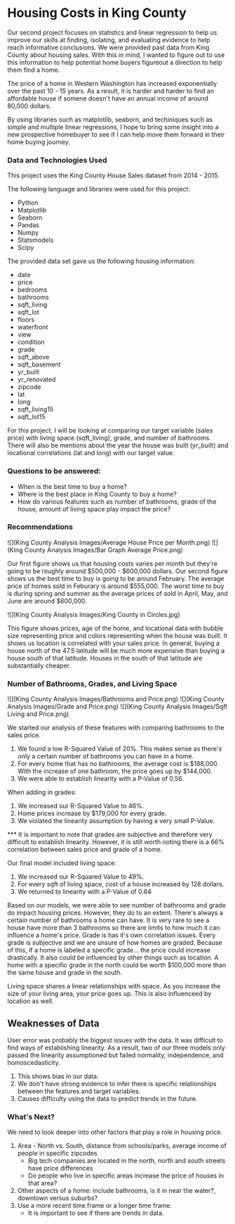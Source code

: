 # Housing Costs in King County

Our second project focuses on statistics and linear regression to help us improve our skills at finding, isolating, and evaluating evidence to help reach informative conclusions. We were provided past data from King County about housing sales. With this in mind, I wanted to figure out to use this information to help potential home buyers figureout a direction to help them find a home. 

The price of a home in Western Washington has increased exponentially over the past 10 - 15 years. As a result, it is harder and harder to find an affordable house if somene doesn't have an annual income of around 80,000 dollars. 

By using libraries such as matplotlib, seaborn, and techiniques such as simple and multiple linear regressions, I hope to bring some insight into a new prospective homebuyer to see if I can help move them forward in their home buying journey.  

### Data and Technologies Used

This project uses the King County House Sales dataset from 2014 - 2015. 

The following language and libraries were used for this project:

* Python
* Matplotlib
* Seaborn
* Pandas
* Numpy
* Statsmodels
* Scipy

The provided data set gave us the following housing information:

* date
* price
* bedrooms
* bathrooms
* sqft_living
* sqft_lot
* floors
* waterfront
* view
* condition
* grade
* sqft_above
* sqft_basement
* yr_built
* yr_renovated
* zipcode
* lat
* long
* sqft_living15
* sqft_lot15

For this project, I will be looking at comparing our target variable (sales price) with living space (sqft_living), grade, and number of bathrooms. There will also be mentions about the year the house was built (yr_built) and locational correlations (lat and long) with our target value. 

### Questions to be answered:

- When is the best time to buy a home?
- Where is the best place in King County to buy a home?
- How do various features such as number of bathrooms, grade of the house, amount of living space play impact the price? 


### Recommendations

![](King County Analysis Images/Average House Price per Month.png)
![](King County Analysis Images/Bar Graph Average Price.png)

Our first figure shows us that housing costs varies per month but they're going to be roughly around $500,000 - $600,000 dollars. Our second figure shows us the best time to buy is going to be around February. The average price of homes sold in Feburary is around $555,000. The worst time to buy is during spring and summer as the average prices of sold in April, May, and June are around $600,000.

![](King County Analysis Images/King County in Circles.jpg)

This figure shows prices, age of the home, and locational data with bubble size representing price and colors representing when the house was built. It shows us location is correlated with your sales price. In general, buying a house north of the 47.5 latitude will be much more expensive than buying a house south of that latitude. Houses in the south of that latitude are substantially cheaper. 


### Number of Bathrooms, Grades, and Living Space

![](King County Analysis Images/Bathrooms and Price.png)
![](King County Analysis Images/Grade and Price.png)
![](King County Analysis Images/Sqft Living and Price.png)

We started our analysis of these features with comparing bathrooms to the sales price.
1. We found a low R-Squared Value of 20%. This makes sense as there's only a certain number of bathrooms you can have in a home. 
2. For every home that has no bathrooms, the average cost is $188,000. With the increase of one bathroom, the price goes up by $144,000.
3. We were able to establish linearity with a P-Value of 0.56.

When adding in grades:
1. We increased our R-Squared Value to 46%.
2. Home prices increase by $179,000 for every grade.
3. We violated the linearity assumption by having a very small P-Value.

*** It is important to note that grades are subjective and therefore very difficult to establish linearity. However, it is still worth noting there is a 66% correlation between sales price and grade of a home.

Our final model included living space:
1. We increased our R-Squared Value to 49%.
2. For every sqft of living space, cost of a house increased by 128 dollars. 
3. We returned to linearity with a P-Value of 0.64

Based on our models, we were able to see number of bathrooms and grade do impact housing prices. However, they do to an extent. There's always a certain number of bathrooms a home can have. It is very rare to see a house have more than 3 bathrooms so there are limits to how much it can influence a home's price. Grade is has it's own correlation issues. Every grade is subjective and we are unsure of how homes are graded. Because of this, if a home is labeled a specific grade... the price could increase drastically. It also could be influenced by other things such as location. A home with a specific grade in the north could be worth $100,000 more than the same house and grade in the south. 

Living space shares a linear relationships with space. As you increase the size of your living area, your price goes up. This is also influenceed by location as well.

## Weaknesses of Data

User error was probably the biggest issues with the data. It was difficult to find ways of establishing linearity. As a result, two of our three models only passed the linearity assumptioned but failed normality, independence, and homoscedasticity.
1. This shows bias in our data.
2. We don't have strong evidence to infer there is specific relationships between the features and target variables. 
3. Causes difficulty using the data to predict trends in the future.


### What's Next?

We need to look deeper into other factors that play a role in housing price. 
1. Area - North vs. South, distance from schools/parks, average income of people in specific zipcodes
   - Big tech companies are located in the north, north and south streets have price differences
   - Do people who live in specific areas increase the price of houses in that area?
2. Other aspects of a home: include bathrooms, is it in near the water?, downtown versus suburbs?
3. Use a more recent time frame or a longer time frame. 
   - It is important to see if there are trends in data.
